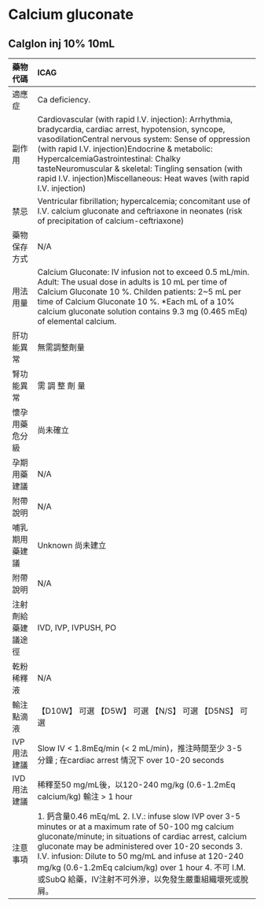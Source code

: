 # Calcium gluconate

## Calglon inj 10% 10mL

| 藥物代碼           | ICAG                                                                                                                                                                                                                                                                                                                                                                                             |
|:-------------------|:-------------------------------------------------------------------------------------------------------------------------------------------------------------------------------------------------------------------------------------------------------------------------------------------------------------------------------------------------------------------------------------------------|
| 適應症             | Ca deficiency.                                                                                                                                                                                                                                                                                                                                                                                   |
| 副作用             | Cardiovascular (with rapid I.V. injection): Arrhythmia, bradycardia, cardiac arrest, hypotension, syncope, vasodilationCentral nervous system: Sense of oppression (with rapid I.V. injection)Endocrine & metabolic: HypercalcemiaGastrointestinal: Chalky tasteNeuromuscular & skeletal: Tingling sensation (with rapid I.V. injection)Miscellaneous: Heat waves (with rapid I.V. injection)    |
| 禁忌               | Ventricular fibrillation; hypercalcemia; concomitant use of I.V. calcium gluconate and ceftriaxone in neonates (risk of precipitation of calcium-ceftriaxone)                                                                                                                                                                                                                                    |
| 藥物保存方式       | N/A                                                                                                                                                                                                                                                                                                                                                                                              |
| 用法用量           | Calcium Gluconate: IV infusion not to exceed 0.5 mL/min. Adult: The usual dose in adults is 10 mL per time of Calcium Gluconate 10 %. Childen patients: 2~5 mL per time of Calcium Gluconate 10 %. *Each mL of a 10% calcium gluconate solution contains 9.3 mg (0.465 mEq) of elemental calcium.                                                                                                |
| 肝功能異常         | 無需調整劑量                                                                                                                                                                                                                                                                                                                                                                                     |
| 腎功能異常         | 需 調 整 劑 量                                                                                                                                                                                                                                                                                                                                                                                   |
| 懷孕用藥危分級     | 尚未確立                                                                                                                                                                                                                                                                                                                                                                                         |
| 孕期用藥建議       | N/A                                                                                                                                                                                                                                                                                                                                                                                              |
| 附帶說明           | N/A                                                                                                                                                                                                                                                                                                                                                                                              |
| 哺乳期用藥建議     | Unknown 尚未建立                                                                                                                                                                                                                                                                                                                                                                                 |
| 附帶說明           | N/A                                                                                                                                                                                                                                                                                                                                                                                              |
| 注射劑給藥建議途徑 | IVD, IVP, IVPUSH, PO                                                                                                                                                                                                                                                                                                                                                                             |
| 乾粉稀釋液         | N/A                                                                                                                                                                                                                                                                                                                                                                                              |
| 輸注點滴液         | 【D10W】 可選  【D5W】 可選  【N/S】 可選  【D5NS】 可選                                                                                                                                                                                                                                                                                                                                         |
| IVP 用法建議       | Slow IV < 1.8mEq/min (< 2 mL/min)，推注時間至少 3-5 分鐘 ; 在cardiac arrest 情況下 over 10-20 seconds                                                                                                                                                                                                                                                                                            |
| IVD 用法建議       | 稀釋至50 mg/mL後，以120-240 mg/kg (0.6-1.2mEq calcium/kg) 輸注 > 1 hour                                                                                                                                                                                                                                                                                                                          |
| 注意事項           | 1. 鈣含量0.46 mEq/mL 2. I.V.: infuse slow IVP over 3-5 minutes or at a maximum rate of 50-100 mg calcium gluconate/minute; in situations of cardiac arrest, calcium gluconate may be administered over 10-20 seconds 3. I.V. infusion: Dilute to 50 mg/mL and infuse at 120-240 mg/kg (0.6-1.2mEq calcium/kg) over 1 hour 4. 不可 I.M. 或SubQ 給藥，IV注射不可外滲，以免發生嚴重組織壞死或脫屑。 |

